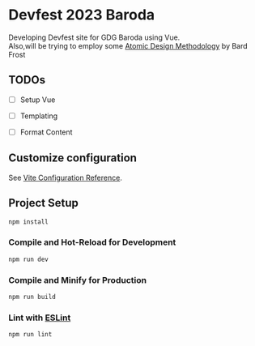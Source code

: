# Devfest 2023 Baroda

Developing Devfest site for GDG Baroda using Vue. <br> 
Also,will be trying to employ some [Atomic Design Methodology](https://atomicdesign.bradfrost.com/chapter-2/) by Bard Frost 

## TODOs

- [ ] Setup Vue
- [ ] Templating
- [ ] Format Content


## Customize configuration

See [Vite Configuration Reference](https://vitejs.dev/config/).

## Project Setup

```sh
npm install
```

### Compile and Hot-Reload for Development

```sh
npm run dev
```

### Compile and Minify for Production

```sh
npm run build
```

### Lint with [ESLint](https://eslint.org/)

```sh
npm run lint
```
